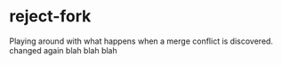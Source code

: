 # reject-fork
 Playing around with what happens when a merge conflict is discovered. changed again
blah blah blah
